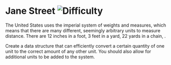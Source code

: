 # Jane Street ![Difficulty](https://img.shields.io/badge/-EASY-green)
	
The United States uses the imperial system of weights and measures, which means that there are many different, seemingly arbitrary units to measure distance. There are 12 inches in a foot, 3 feet in a yard, 22 yards in a chain, .
	
Create a data structure that can efficiently convert a certain quantity of one unit to the correct amount of any other unit. You should also allow for additional units to be added to the system.
	
